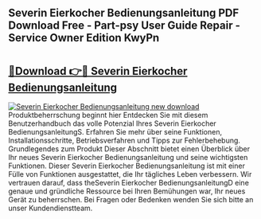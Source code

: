 ## Severin Eierkocher Bedienungsanleitung PDF Download Free - Part-psy User Guide Repair - Service Owner Edition KwyPn

# <h2><a href="http://df3ttho.blite.top/?on=Severin+Eierkocher+Bedienungsanleitung">🔗Download 👉🔴 Severin Eierkocher Bedienungsanleitung</a></h2>

[![Severin Eierkocher Bedienungsanleitung new download](https://i.imgur.com/lujVjoI.png)](http://df3ttho.blite.top/?on=Severin+Eierkocher+Bedienungsanleitung)
Produktbeherrschung beginnt hier Entdecken Sie mit diesem Benutzerhandbuch das volle Potenzial Ihres Severin Eierkocher BedienungsanleitungS. Erfahren Sie mehr über seine Funktionen, Installationsschritte, Betriebsverfahren und Tipps zur Fehlerbehebung. Grundlegendes zum Produkt Dieser Abschnitt bietet einen Überblick über Ihr neues Severin Eierkocher Bedienungsanleitung und seine wichtigsten Funktionen. Dieser Severin Eierkocher Bedienungsanleitung ist mit einer Fülle von Funktionen ausgestattet, die Ihr tägliches Leben verbessern. Wir vertrauen darauf, dass theSeverin Eierkocher BedienungsanleitungD eine genaue und gründliche Ressource bei Ihren Bemühungen war, Ihr neues Gerät zu beherrschen. Bei Fragen oder Bedenken wenden Sie sich bitte an unser Kundendienstteam.
